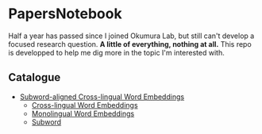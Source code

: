 # PapersNotebook

Half a year has passed since I joined Okumura Lab, but still can't develop a focused research question. **A little of everything, nothing at all.** This repo is developped to help me dig more in the topic I'm interested with.

## Catalogue

* [Subword-aligned Cross-lingual Word Embeddings](#SCWE)
  * [Cross-lingual Word Embeddings](#CWE)
  * [Monolingual Word Embeddings](#MWE)
  * [Subword](#Subword)


